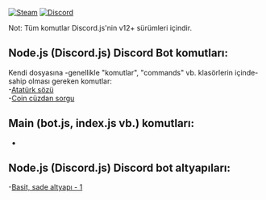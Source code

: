 [![Steam](https://img.shields.io/badge/donate-steam-blue?logo=Steam&style=flat-square)](https://steamcommunity.com/tradeoffer/new/?partner=434566573&token=g789u6Uv)
[![Discord](https://discord.com/api/guilds/817779288296128512/widget.png)](https://discord.gg/fJGtmKbuQB)
  
Not: Tüm komutlar Discord.js'nin v12+ sürümleri içindir.  
  
## Node.js (Discord.js) Discord Bot komutları:  
  
Kendi dosyasına -genellikle "komutlar", "commands" vb. klasörlerin içinde- sahip olması gereken komutlar:  
 -[Atatürk sözü](https://github.com/EnesKeremAYDIN/Discord.js/blob/master/TR%20(Türkçe)/komutlar/ataturk-sozu.js)  
 -[Coin cüzdan sorgu](https://github.com/EnesKeremAYDIN/Discord.js/blob/master/TR%20(Türkçe)/komutlar/coin-cüzdan-sorgu.js)  
  
## Main (bot.js, index.js vb.) komutları:  
  -

## Node.js (Discord.js) Discord bot altyapıları:  
  -[Basit, sade altyapı - 1](https://github.com/EnesKeremAYDIN/Discord.js/tree/master/TR%20(Türkçe)/alt-yapılar/alt-yapı-1)
